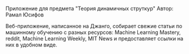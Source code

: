 Приложение для предмета "Теория динамичных струткур"
Автор: Рамал Юсифов

Веб-приложение, написанное на Джанго, собирает свежие статьи по машинному обучению с разных ресурсов: Machine Learning Mastery, reddit, Machine Learning Weekly, MIT News и предоставляет ссылки на них в удобном виде.
